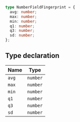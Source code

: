 ```ts
type NumberFieldFingerprint = {
  avg: number;
  max: number;
  min: number;
  q1: number;
  q3: number;
  sd: number;
};
```

## Type declaration

| Name | Type |
| ------ | ------ |
| <a id="avg"></a> `avg` | `number` |
| <a id="max"></a> `max` | `number` |
| <a id="min"></a> `min` | `number` |
| <a id="q1"></a> `q1` | `number` |
| <a id="q3"></a> `q3` | `number` |
| <a id="sd"></a> `sd` | `number` |
